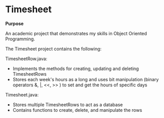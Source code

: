 # Timesheet
**Purpose**

An academic project that demonstrates my skills in Object Oriented Programming. 

The Timesheet project contains the following:

TimesheetRow.java:

- Implements the methods for creating, updating and deleting TimesheetRows
- Stores each week's hours as a long and uses bit manipulation (binary operators &, |, <<, >> ) to set and get the hours of specific days

Timesheet.java:

- Stores multiple TimesheetRows to act as a database
- Contains functions to create, delete, and manipulate the rows

